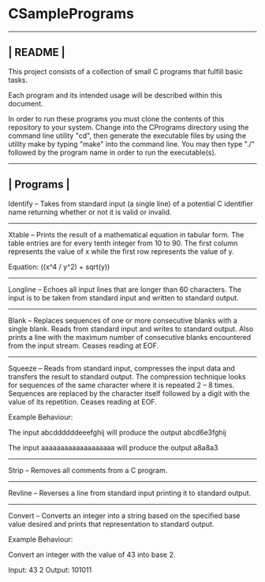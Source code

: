 # CSamplePrograms
 --------
| README |
 --------

This project consists of a collection of small C programs that fulfill basic tasks.

Each program and its intended usage will be described within this document.

In order to run these programs you must clone the contents of this repository to your system. Change into the CPrograms directory using the command line utility "cd", then generate the executable files by using the utility make by typing "make" into the command line. You may then type "./" followed by the program name in order to run the executable(s).

 ----------
| Programs |
 ----------

Identify – Takes from standard input (a single line) of a potential C identifier name returning whether or not it is valid or invalid.

-----------------------------------------------------------------------------

Xtable – Prints the result of a mathematical equation in tabular form. The table entries are for every tenth integer from 10 to 90. The first column represents the value of x while the first row represents the value of y.

Equation:	((x^4 / y^2) + sqrt(y))

-----------------------------------------------------------------------------

Longline – Echoes all input lines that are longer than 60 characters. The input is to be taken from standard input and written to standard output.

-----------------------------------------------------------------------------

Blank – Replaces sequences of one or more consecutive blanks with a single blank. Reads from standard input and writes to standard output. Also prints a line with the maximum number of consecutive blanks encountered from the input stream. Ceases reading at EOF.

-----------------------------------------------------------------------------

Squeeze – Reads from standard input, compresses the input data and transfers the result to standard output. The compression technique looks for sequences of the same character where it is repeated 2 – 8 times. Sequences are replaced by the character itself followed by a digit with the value of its repetition. Ceases reading at EOF.

Example Behaviour:

The input abcddddddeeefghij will produce the output abcd6e3fghij

The input aaaaaaaaaaaaaaaaaaa will produce the output a8a8a3

-----------------------------------------------------------------------------

Strip – Removes all comments from a C program.

-----------------------------------------------------------------------------

Revline – Reverses a line from standard input printing it to standard output.

-----------------------------------------------------------------------------

Convert – Converts an integer into a string based on the specified base value desired and prints that representation to standard output.

Example Behaviour:

Convert an integer with the value of 43 into base 2.

Input: 	43 2
Output: 101011
